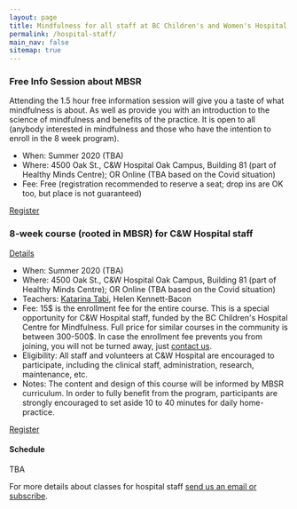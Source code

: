 ```yaml
---
layout: page
title: Mindfulness for all staff at BC Children's and Women's Hospital
permalink: /hospital-staff/
main_nav: false
sitemap: true
---
```


### Free Info Session about MBSR
Attending the 1.5 hour free information session will give you a taste of what mindfulness is about. As well as provide you with an introduction to the science of mindfulness and benefits of the practice. It is open to all (anybody interested in mindfulness and those who have the intention to enroll in the 8 week program).

- When: Summer 2020 (TBA)
- Where: 4500 Oak St., C&W Hospital Oak Campus, Building 81 (part of Healthy Minds Centre); OR Online (TBA based on the Covid situation)
- Fee: Free (registration recommended to reserve a seat; drop ins are OK too, but place is not guaranteed)

[Register](/register-hospital/)


### 8-week course (rooted in MBSR) for C&W Hospital staff
[Details](/mbsr/)
- When: Summer 2020 (TBA)
- Where: 4500 Oak St., C&W Hospital Oak Campus, Building 81 (part of Healthy Minds Centre); OR Online (TBA based on the Covid situation)
- Teachers: [Katarina Tabi](/about/), Helen Kennett-Bacon
- Fee: 15$ is the enrollment fee for the entire course. This is a special opportunity for C&W Hospital staff, funded by the BC Children's Hospital Centre for Mindfulness. Full price for similar courses in the community is between 300-500$. In case the enrollment fee prevents you from joining, you will not be turned away, just [contact us](/contact/).
- Eligibility: All staff and volunteers at C&W Hospital are encouraged to participate, including the clinical staff, administration, research, maintenance, etc.
- Notes: The content and design of this course will be informed by MBSR curriculum. In order to fully benefit from the program, participants are strongly encouraged to set aside 10 to 40 minutes for daily home-practice.

[Register](/register-8week-hospital/)

#### Schedule
TBA

For more details about classes for hospital staff [send us an email or subscribe](/contact/).
